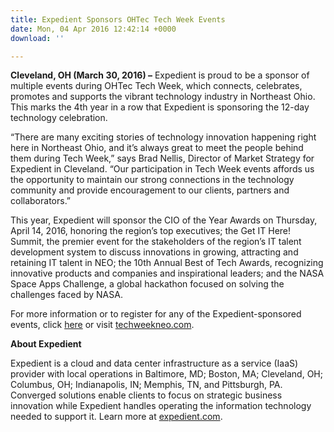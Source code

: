 ```yaml
---
title: Expedient Sponsors OHTec Tech Week Events
date: Mon, 04 Apr 2016 12:42:14 +0000
download: ''

---
```

**Cleveland, OH (March 30, 2016) –** Expedient is proud to be a sponsor of multiple events during OHTec Tech Week, which connects, celebrates, promotes and supports the vibrant technology industry in Northeast Ohio. This marks the 4th year in a row that Expedient is sponsoring the 12-day technology celebration. 

“There are many exciting stories of technology innovation happening right here in Northeast Ohio, and it’s always great to meet the people behind them during Tech Week,” says Brad Nellis, Director of Market Strategy for Expedient in Cleveland. “Our participation in Tech Week events affords us the opportunity to maintain our strong connections in the technology community and provide encouragement to our clients, partners and collaborators.” 

This year, Expedient will sponsor the CIO of the Year Awards on Thursday, April 14, 2016, honoring the region’s top executives; the Get IT Here! Summit, the premier event for the stakeholders of the region’s IT talent development system to discuss innovations in growing, attracting and retaining IT talent in NEO; the 10th Annual Best of Tech Awards, recognizing innovative products and companies and inspirational leaders; and the NASA Space Apps Challenge, a global hackathon focused on solving the challenges faced by NASA. 

For more information or to register for any of the Expedient-sponsored events, click [here](https://www.expedient.com/expedient/events/) or visit [techweekneo.com](http://www.techweekneo.com/). 

**About Expedient** 

Expedient is a cloud and data center infrastructure as a service (IaaS) provider with local operations in Baltimore, MD; Boston, MA; Cleveland, OH; Columbus, OH; Indianapolis, IN; Memphis, TN, and Pittsburgh, PA. Converged solutions enable clients to focus on strategic business innovation while Expedient handles operating the information technology needed to support it. Learn more at [expedient.com](https://www.expedient.com).